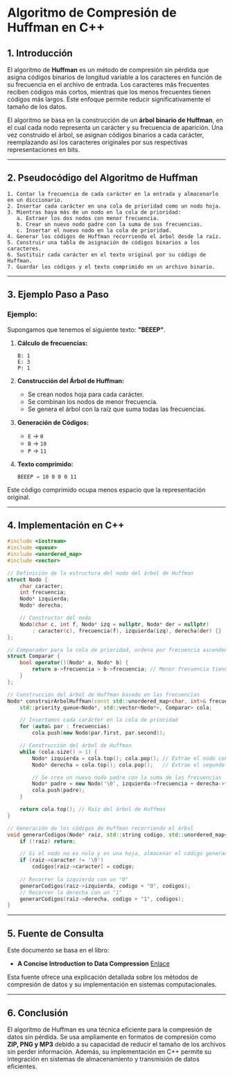 # Algoritmo de Compresión de Huffman en C++

## 1. Introducción
El algoritmo de **Huffman** es un método de compresión sin pérdida que asigna códigos binarios de longitud variable a los caracteres en función de su frecuencia en el archivo de entrada. Los caracteres más frecuentes reciben códigos más cortos, mientras que los menos frecuentes tienen códigos más largos. Este enfoque permite reducir significativamente el tamaño de los datos.

El algoritmo se basa en la construcción de un **árbol binario de Huffman**, en el cual cada nodo representa un carácter y su frecuencia de aparición. Una vez construido el árbol, se asignan códigos binarios a cada carácter, reemplazando así los caracteres originales por sus respectivas representaciones en bits.

---

## 2. Pseudocódigo del Algoritmo de Huffman

```plaintext
1. Contar la frecuencia de cada carácter en la entrada y almacenarlo en un diccionario.
2. Insertar cada carácter en una cola de prioridad como un nodo hoja.
3. Mientras haya más de un nodo en la cola de prioridad:
   a. Extraer los dos nodos con menor frecuencia.
   b. Crear un nuevo nodo padre con la suma de sus frecuencias.
   c. Insertar el nuevo nodo en la cola de prioridad.
4. Generar los códigos de Huffman recorriendo el árbol desde la raíz.
5. Construir una tabla de asignación de códigos binarios a los caracteres.
6. Sustituir cada carácter en el texto original por su código de Huffman.
7. Guardar los códigos y el texto comprimido en un archivo binario.
```

---

## 3. Ejemplo Paso a Paso
### **Ejemplo:**
Supongamos que tenemos el siguiente texto: **"BEEEP"**.

1. **Cálculo de frecuencias:**
   ```
   B: 1
   E: 3
   P: 1
   ```
2. **Construcción del Árbol de Huffman:**
   - Se crean nodos hoja para cada carácter.
   - Se combinan los nodos de menor frecuencia.
   - Se genera el árbol con la raíz que suma todas las frecuencias.

3. **Generación de Códigos:**
   - `E` → `0`
   - `B` → `10`
   - `P` → `11`

4. **Texto comprimido:**
   ```
   BEEEP → 10 0 0 0 11
   ```
   
Este código comprimido ocupa menos espacio que la representación original.

---

## 4. Implementación en C++
```cpp
#include <iostream>
#include <queue>
#include <unordered_map>
#include <vector>

// Definición de la estructura del nodo del árbol de Huffman
struct Nodo {
    char caracter;
    int frecuencia;
    Nodo* izquierda;
    Nodo* derecha;

    // Constructor del nodo
    Nodo(char c, int f, Nodo* izq = nullptr, Nodo* der = nullptr) 
        : caracter(c), frecuencia(f), izquierda(izq), derecha(der) {}
};

// Comparador para la cola de prioridad, ordena por frecuencia ascendente
struct Comparar {
    bool operator()(Nodo* a, Nodo* b) {
        return a->frecuencia > b->frecuencia; // Menor frecuencia tiene mayor prioridad
    }
};

// Construcción del árbol de Huffman basado en las frecuencias
Nodo* construirArbolHuffman(const std::unordered_map<char, int>& frecuencias) {
    std::priority_queue<Nodo*, std::vector<Nodo*>, Comparar> cola;

    // Insertamos cada carácter en la cola de prioridad
    for (auto& par : frecuencias)
        cola.push(new Nodo(par.first, par.second));

    // Construcción del árbol de Huffman
    while (cola.size() > 1) {
        Nodo* izquierda = cola.top(); cola.pop(); // Extrae el nodo con menor frecuencia
        Nodo* derecha = cola.top(); cola.pop();   // Extrae el segundo nodo con menor frecuencia

        // Se crea un nuevo nodo padre con la suma de las frecuencias
        Nodo* padre = new Nodo('\0', izquierda->frecuencia + derecha->frecuencia, izquierda, derecha);
        cola.push(padre);
    }

    return cola.top(); // Raíz del árbol de Huffman
}

// Generación de los códigos de Huffman recorriendo el árbol
void generarCodigos(Nodo* raiz, std::string codigo, std::unordered_map<char, std::string>& codigos) {
    if (!raiz) return;

    // Si el nodo no es nulo y es una hoja, almacenar el código generado
    if (raiz->caracter != '\0')
        codigos[raiz->caracter] = codigo;
    
    // Recorrer la izquierda con un "0"
    generarCodigos(raiz->izquierda, codigo + "0", codigos);
    // Recorrer la derecha con un "1"
    generarCodigos(raiz->derecha, codigo + "1", codigos);
}
```

---

## 5. Fuente de Consulta
Este documento se basa en el libro:
- **A Concise Introduction to Data Compression**
  [Enlace](https://link-springer-com.ezproxy.eafit.edu.co/book/10.1007/978-1-84800-072-8)

Esta fuente ofrece una explicación detallada sobre los métodos de compresión de datos y su implementación en sistemas computacionales.

---

## 6. Conclusión
El algoritmo de Huffman es una técnica eficiente para la compresión de datos sin pérdida. Se usa ampliamente en formatos de compresión como **ZIP, PNG y MP3** debido a su capacidad de reducir el tamaño de los archivos sin perder información. Además, su implementación en C++ permite su integración en sistemas de almacenamiento y transmisión de datos eficientes.

